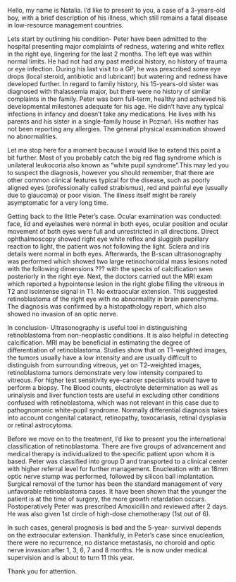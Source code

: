 ﻿Hello, my name is Natalia. I’d like to present to you, a case of a 3-years-old boy, with a brief description of his illness, which still remains a fatal disease in low-resource management countries.

Lets start by outlining his condition- Peter have been admitted to the hospital presenting major complaints of redness, watering and white reflex in the right eye, lingering for the last 2 months. The left eye was within normal limits. He had not had any past medical history, no history of trauma or eye infection. During his last visit to a GP, he was prescribed some eye drops (local steroid, antibiotic and lubricant) but watering and redness have developed further. In regard to family history, his 15-years-old sister was diagnosed with thalassemia major, but there were no history of similar complaints in the family. Peter was born full-term, healthy and achieved his developmental milestones adequate for his age. He didn’t have any typical infections in infancy and doesn’t take any medications. He lives with his parents and his sister in a single-family house in Poznań. His mother has not been reporting any allergies. The general physical examination showed no abnormalities.

Let me stop here for a moment because I would like to extend this point a bit further. Most of you probably catch the big red flag syndrome which is unilateral leukocoria also known as “white pupil syndrome”.This may led you to suspect the diagnosis, however you should remember, that there are other common clinical features typical for the disease, such as poorly aligned eyes (professionally called strabismus), red and painful eye (usually due to glaucoma) or poor vision. The illness itself might be rarely asymptomatic for a very long time.

Getting back to the little Peter’s case. Ocular examination was conducted: face, lid and eyelashes were normal in both eyes, ocular position and ocular movement of both eyes were full and unrestricted in all directions. Direct ophthalmoscopy showed right eye white reflex and sluggish pupillary reaction to light, the patient was not following the light. Sclera and iris details were normal in both eyes. Afterwards, the B-scan ultrasonography was performed which showed two large retinochoroidal mass lesions noted with the following dimensions ??? with the specks of calcification seen posteriorly in the right eye. Next, the doctors carried out the MRI exam which reported a hypointense lesion in the right globe filling the vitreous in T2 and isointense signal in T1. No extraocular extension. This suggested retinoblastoma of the right eye with no abnormality in brain parenchyma. The diagnosis was confirmed by a histopathology report, which also showed no invasion of an optic nerve.

In conclusion- Ultrasonography is useful tool in distinguishing retinoblastoma from non-neoplastic conditions. It is also helpful in detecting calcification. MRI may be beneficial in estimating the degree of differentiation of retinoblastoma. Studies show that on T1-weighted images, the tumors usually have a low intensity and are usually difficult to distinguish from surrounding vitreous, yet on T2-weighted images, retinoblastoma tumors demonstrate very low intensity compared to vitreous. For higher test sensitivity eye-cancer specialists would have to perform a biopsy. The Blood counts, electrolyte determination as well as urinalysis and liver function tests are useful in excluding other conditions confused with retinoblastoma, which was not relevant in this case due to pathognomonic white-pupil syndrome. Normally differential diagnosis takes into account congenital cataract, retinopathy, toxocariasis, retinal dysplasia or retinal astrocytoma.

Before we move on to the treatment, I’d like to present you the international classification of retinoblastoma. There are five groups of advancement and medical therapy is individualized to the specific patient upon whom it is based. Peter was classified into group D and transported to a clinical center with higher referral level for further management. Enucleation with an 18mm optic nerve stump was performed, followed by silicon ball implantation. Surgical removal of the tumor has been the standard management of very unfavorable retinoblastoma cases. It have been shown that the younger the patient is at the time of surgery, the more growth retardation occurs. Postoperatively Peter was prescribed Amoxicillin and reviewed after 2 days. He was also given 1st circle of high-dose chemotherapy (1st out of 6).

In such cases, general prognosis is bad and the 5-year- survival depends on the extraocular extension. Thankfully, in Peter’s case since enucleation, there were no recurrence, no distance metastasis, no choroid and optic nerve invasion after 1, 3, 6, 7 and 8 months. He is now under medical supervision and is about to turn 11 this year.

Thank you for attention.










